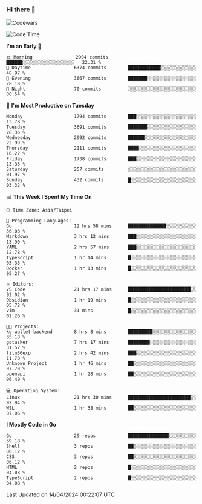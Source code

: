 ### Hi there 👋

![Codewars](https://www.codewars.com/users/omegaatt36/badges/small)

<!--START_SECTION:waka-->
![Code Time](http://img.shields.io/badge/Code%20Time-2%2C336%20hrs%2024%20mins-blue)

**I'm an Early 🐤** 

```text
🌞 Morning                2904 commits        ██████░░░░░░░░░░░░░░░░░░░   22.31 % 
🌆 Daytime                6374 commits        ████████████░░░░░░░░░░░░░   48.97 % 
🌃 Evening                3667 commits        ███████░░░░░░░░░░░░░░░░░░   28.18 % 
🌙 Night                  70 commits          ░░░░░░░░░░░░░░░░░░░░░░░░░   00.54 % 
```
📅 **I'm Most Productive on Tuesday** 

```text
Monday                   1794 commits        ███░░░░░░░░░░░░░░░░░░░░░░   13.78 % 
Tuesday                  3691 commits        ███████░░░░░░░░░░░░░░░░░░   28.36 % 
Wednesday                2992 commits        ██████░░░░░░░░░░░░░░░░░░░   22.99 % 
Thursday                 2111 commits        ████░░░░░░░░░░░░░░░░░░░░░   16.22 % 
Friday                   1738 commits        ███░░░░░░░░░░░░░░░░░░░░░░   13.35 % 
Saturday                 257 commits         ░░░░░░░░░░░░░░░░░░░░░░░░░   01.97 % 
Sunday                   432 commits         █░░░░░░░░░░░░░░░░░░░░░░░░   03.32 % 
```


📊 **This Week I Spent My Time On** 

```text
🕑︎ Time Zone: Asia/Taipei

💬 Programming Languages: 
Go                       12 hrs 58 mins      ██████████████░░░░░░░░░░░   56.03 % 
Markdown                 3 hrs 12 mins       ███░░░░░░░░░░░░░░░░░░░░░░   13.90 % 
YAML                     2 hrs 57 mins       ███░░░░░░░░░░░░░░░░░░░░░░   12.78 % 
TypeScript               1 hr 14 mins        █░░░░░░░░░░░░░░░░░░░░░░░░   05.33 % 
Docker                   1 hr 13 mins        █░░░░░░░░░░░░░░░░░░░░░░░░   05.27 % 

🔥 Editors: 
VS Code                  21 hrs 17 mins      ███████████████████████░░   92.02 % 
Obsidian                 1 hr 19 mins        █░░░░░░░░░░░░░░░░░░░░░░░░   05.72 % 
Vim                      31 mins             █░░░░░░░░░░░░░░░░░░░░░░░░   02.26 % 

🐱‍💻 Projects: 
kg-wallet-backend        8 hrs 8 mins        █████████░░░░░░░░░░░░░░░░   35.18 % 
gotasker                 7 hrs 17 mins       ████████░░░░░░░░░░░░░░░░░   31.52 % 
film36exp                2 hrs 42 mins       ███░░░░░░░░░░░░░░░░░░░░░░   11.70 % 
Unknown Project          1 hr 46 mins        ██░░░░░░░░░░░░░░░░░░░░░░░   07.70 % 
openapi                  1 hr 28 mins        ██░░░░░░░░░░░░░░░░░░░░░░░   06.40 % 

💻 Operating System: 
Linux                    21 hrs 30 mins      ███████████████████████░░   92.94 % 
WSL                      1 hr 38 mins        ██░░░░░░░░░░░░░░░░░░░░░░░   07.06 % 
```

**I Mostly Code in Go** 

```text
Go                       29 repos            ███████████████░░░░░░░░░░   59.18 % 
Shell                    3 repos             ██░░░░░░░░░░░░░░░░░░░░░░░   06.12 % 
CSS                      3 repos             ██░░░░░░░░░░░░░░░░░░░░░░░   06.12 % 
HTML                     2 repos             █░░░░░░░░░░░░░░░░░░░░░░░░   04.08 % 
TypeScript               2 repos             █░░░░░░░░░░░░░░░░░░░░░░░░   04.08 % 
```




 Last Updated on 14/04/2024 00:22:07 UTC
<!--END_SECTION:waka-->

<!--
**omegaatt36/omegaatt36** is a ✨ _special_ ✨ repository because its `README.md` (this file) appears on your GitHub profile.

Here are some ideas to get you started:

- 🔭 I’m currently working on ...
- 🌱 I’m currently learning ...
- 👯 I’m looking to collaborate on ...
- 🤔 I’m looking for help with ...
- 💬 Ask me about ...
- 📫 How to reach me: ...
- 😄 Pronouns: ...
- ⚡ Fun fact: ...
-->
